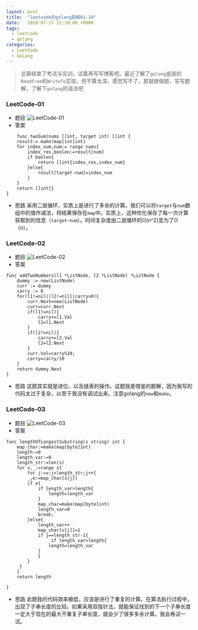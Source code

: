 ```yaml
---
layout: post
title:  "leetcode的golang题解01-10"
date:   2020-07-17 22:10:00 +0800
tags:
  - leetcode
  - golang
categories:
  - LeetCode
  - GoLang
---
```


> 总算结束了考试与实训，试着再写写博客吧。最近了解了`golang`底层的`ReadFrom`和`WriteTo`实现，但不算太深，感觉写不了。那就做做题，写写题解，了解下`golang`的语法吧

### LeetCode-01
+ 题目
![LeetCode-01](https://blog.zhaxzhax.cn/pic/leetcode-golang-1.png)
+ 答案
```
    func twoSum(nums []int, target int) []int {
    result:= make(map[int]int)
    for index_num,num:= range nums{
        index_res,boolen:=result[num]
        if boolen{
            return []int{index_res,index_num} 
        }else{
            result[target-num]=index_num
        }
    }
    return []int{}
}
```
+ 思路
采用二层循环，实质上是进行了多余的计算。我们可以将`target`与`num`数组中的值作减法，将结果保存在`map`中。实质上，这种优化保存了每一次计算获取到的信息（`target`-`num`）。时间复杂度由二层循环的O(n^2)变为了O（n）。

### LeetCode-02
+ 题目
![LeetCode-02](https://blog.zhaxzhax.cn/pic/leetcode-golang-2.png)
+ 答案
```
func addTwoNumbers(l1 *ListNode, l2 *ListNode) *ListNode {
    dummy := new(ListNode)
    curr := dummy
    carry := 0
    for(l1!=nil||l2!=nil||carry>0){
        curr.Next=new(ListNode)
        curr=curr.Next
        if(l1!=nil){
            carry+=l1.Val
            l1=l1.Next
        }
        if(l2!=nil){
            carry+=l2.Val
            l2=l2.Next
        }
        curr.Val=carry%10;
        carry=carry/10
    }
    return dummy.Next
}
```
+ 思路
这题其实就是进位，以及链表的操作。这题我是借鉴的题解，因为我写的代码太过于复杂，以至于我没有调试出来。注意golang的`new`和`make`。

### LeetCode-03
+ 题目
![LeetCode-03](https://blog.zhaxzhax.cn/pic/leetcode-golang-3.png)
+ 答案
```
func lengthOfLongestSubstring(s string) int {
    map_char:=make(map[byte]int)
    length:=0
    length_var:=0
    length_str:=len(s)
    for v,_:=range s{
        for j:=v;j<length_str;j++{
        _,e:=map_char[s[j]]
        if e{
            if length_var>length{
                length=length_var
            }
            map_char=make(map[byte]int)
            length_var=0
            break;
        }else{
            length_var++
            map_char[s[j]]=1
            if j==length_str-1{
                 if length_var>length{
                length=length_var
            }
            }
        }
     }
    }
    return length

}
```
+ 思路
此题我的代码效率极低，应该是进行了重复的计算。在算法执行过程中，出现了子串长度的比较。如果采用双指针法，就能保证找到的下一个子串长度一定大于现在的最大不重复子串长度，就会少了很多多余计算。我会再试一试。